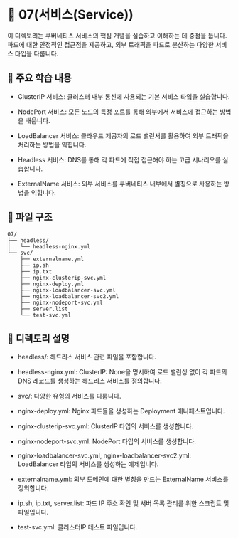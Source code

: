 # 📂 07(서비스(Service))
이 디렉토리는 쿠버네티스 서비스의 핵심 개념을 실습하고 이해하는 데 중점을 둡니다. 파드에 대한 안정적인 접근점을 제공하고, 외부 트래픽을 파드로 분산하는 다양한 서비스 타입을 다룹니다.

## 📌 주요 학습 내용
+ ClusterIP 서비스: 클러스터 내부 통신에 사용되는 기본 서비스 타입을 실습합니다.

+ NodePort 서비스: 모든 노드의 특정 포트를 통해 외부에서 서비스에 접근하는 방법을 배웁니다.

+ LoadBalancer 서비스: 클라우드 제공자의 로드 밸런서를 활용하여 외부 트래픽을 처리하는 방법을 익힙니다.

+ Headless 서비스: DNS를 통해 각 파드에 직접 접근해야 하는 고급 시나리오를 실습합니다.

+ ExternalName 서비스: 외부 서비스를 쿠버네티스 내부에서 별칭으로 사용하는 방법을 익힙니다.

## 📂 파일 구조

```
07/
├── headless/
│   └── headless-nginx.yml
└── svc/
    ├── externalname.yml
    ├── ip.sh
    ├── ip.txt
    ├── nginx-clusterip-svc.yml
    ├── nginx-deploy.yml
    ├── nginx-loadbalancer-svc.yml
    ├── nginx-loadbalancer-svc2.yml
    ├── nginx-nodeport-svc.yml
    ├── server.list
    └── test-svc.yml
```
## 📝 디렉토리 설명
+ headless/: 헤드리스 서비스 관련 파일을 포함합니다.

+ headless-nginx.yml: ClusterIP: None을 명시하여 로드 밸런싱 없이 각 파드의 DNS 레코드를 생성하는 헤드리스 서비스를 정의합니다.

+ svc/: 다양한 유형의 서비스를 다룹니다.

+ nginx-deploy.yml: Nginx 파드들을 생성하는 Deployment 매니페스트입니다.

+ nginx-clusterip-svc.yml: ClusterIP 타입의 서비스를 생성합니다.

+ nginx-nodeport-svc.yml: NodePort 타입의 서비스를 생성합니다.

+ nginx-loadbalancer-svc.yml, nginx-loadbalancer-svc2.yml: LoadBalancer 타입의 서비스를 생성하는 예제입니다.

+ externalname.yml: 외부 도메인에 대한 별칭을 만드는 ExternalName 서비스를 정의합니다.

+ ip.sh, ip.txt, server.list: 파드 IP 주소 확인 및 서버 목록 관리를 위한 스크립트 및 파일입니다.

+ test-svc.yml: 클러스터IP 테스트 파일입니다.
